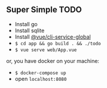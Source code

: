 ## Super Simple TODO

- Install go
- Install sqlite
- Install [@vue/cli-service-global](https://cli.vuejs.org/guide/prototyping.html)
- `$ cd app && go build . && ./todo`
- `$ vue serve web/App.vue`

or, you have docker on your machine:
- `$ docker-compose up`
- open `localhost:8080`
